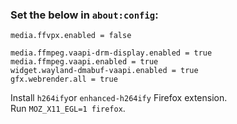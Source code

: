 ### Set the below in `about:config`:

```
media.ffvpx.enabled = false

media.ffmpeg.vaapi-drm-display.enabled = true
media.ffmpeg.vaapi.enabled = true
widget.wayland-dmabuf-vaapi.enabled = true
gfx.webrender.all = true
```

Install `h264ify`or `enhanced-h264ify` Firefox extension.  
Run `MOZ_X11_EGL=1 firefox`.
